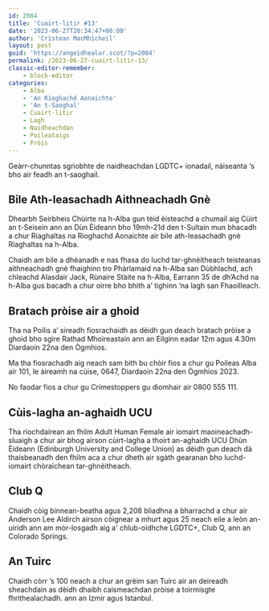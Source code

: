 ```yaml
---
id: 2084
title: 'Cuairt-litir #13'
date: '2023-06-27T20:34:47+00:00'
author: 'Crìstean MacMhìcheil'
layout: post
guid: 'https://angeidhealur.scot/?p=2084'
permalink: /2023-06-27-cuairt-litir-13/
classic-editor-remember:
    - block-editor
categories:
    - Alba
    - 'An Rìoghachd Aonaichte'
    - 'An t-Saoghal'
    - Cuairt-litir
    - Lagh
    - Naidheachdan
    - Poileataigs
    - Pròis
---
```


<!-- wp:paragraph -->
<p>Geàrr-chunntas sgrìobhte de naidheachdan LGDTC+ ionadail, nàiseanta ‘s bho air feadh an t-saoghail.</p>
<!-- /wp:paragraph -->

<!-- wp:heading -->
<h2 class="wp-block-heading"><b>Bile Ath-leasachadh Aithneachadh Gnè</b></h2>
<!-- /wp:heading -->

<!-- wp:paragraph -->
<p>Dhearbh Seirbheis Chùirte na h-Alba gun tèid èisteachd a chumail aig Cùirt an t-Seisein ann an Dùn Èideann bho 19mh-21d den t-Sultain mun bhacadh a chur Riaghaltas na Rìoghachd Aonaichte air bile ath-leasachadh gnè Riaghaltas na h-Alba.</p>
<!-- /wp:paragraph -->

<!-- wp:paragraph -->
<p>Chaidh am bile a dhèanadh e nas fhasa do luchd tar-ghnèitheach teisteanas aithneachadh gnè fhaighinn tro Phàrlamaid na h-Alba san Dùbhlachd, ach chleachd Alasdair Jack, Rùnaire Stàite na h-Alba, Earrann 35 de dh’Achd na h-Alba gus bacadh a chur oirre bho bhith a’ tighinn ‘na lagh san Fhaoilleach.</p>
<!-- /wp:paragraph -->

<!-- wp:heading -->
<h2 class="wp-block-heading"><b>Bratach pròise air a ghoid</b></h2>
<!-- /wp:heading -->

<!-- wp:paragraph -->
<p>Tha na Poilis a’ sireadh fiosrachaidh as dèidh gun deach bratach pròise a ghoid bho sgìre Rathad Mhoireastain ann an Eilginn eadar 12m agus 4.30m Diardaoin 22na den Ògmhios.</p>
<!-- /wp:paragraph -->

<!-- wp:paragraph -->
<p>Ma tha fiosrachadh aig neach sam bith bu chòir fios a chur gu Poileas Alba air 101, le àireamh na cùise, 0647, Diardaoin 22na den Ògmhios 2023.</p>
<!-- /wp:paragraph -->

<!-- wp:paragraph -->
<p>No faodar fios a chur gu Crimestoppers gu dìomhair air 0800 555 111.</p>
<!-- /wp:paragraph -->

<!-- wp:heading -->
<h2 class="wp-block-heading"><b>Cùis-lagha an-aghaidh UCU</b></h2>
<!-- /wp:heading -->

<!-- wp:paragraph -->
<p>Tha riochdairean an fhilm Adult Human Female air iomairt maoineachadh-sluaigh a chur air bhog airson cùirt-lagha a thoirt an-aghaidh UCU Dhùn Èideann (Edinburgh University and College Union) as dèidh gun deach dà thaisbeanadh den fhilm aca a chur dheth air sgàth gearanan bho luchd-iomairt chòraichean tar-ghnèitheach.</p>
<!-- /wp:paragraph -->

<!-- wp:heading -->
<h2 class="wp-block-heading"><b>Club Q</b></h2>
<!-- /wp:heading -->

<!-- wp:paragraph -->
<p>Chaidh còig binnean-beatha agus 2,208 bliadhna a bharrachd a chur air Anderson Lee Aldirch airson còignear a mhurt agus 25 neach eile a leòn an-uiridh ann am mòr-losgadh aig a' chlub-oidhche LGDTC+, Club Q, ann an Colorado Springs.</p>
<!-- /wp:paragraph -->

<!-- wp:heading -->
<h2 class="wp-block-heading"><b>An Tuirc</b></h2>
<!-- /wp:heading -->

<!-- wp:paragraph -->
<p>Chaidh còrr ’s 100 neach a chur an grèim san Tuirc air an deireadh sheachdain as dèidh dhaibh caismeachdan pròise a toirmisgte fhrithealachadh. ann an Izmir agus Istanbul.</p>
<!-- /wp:paragraph -->